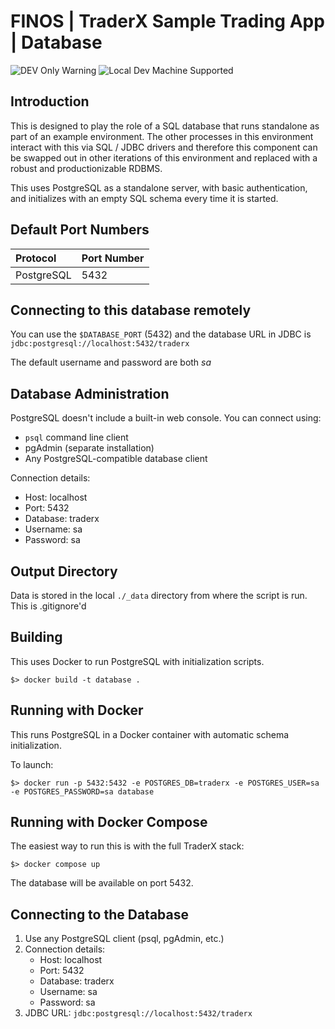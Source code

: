 # FINOS | TraderX Sample Trading App | Database

![DEV Only Warning](https://badgen.net/badge/warning/not-for-production/red) ![Local Dev Machine Supported](http://badgen.net/badge/local-dev/supported/green)

## Introduction

This is designed to play the role of a SQL database that runs standalone as part of an example environment. The other processes in this environment interact with this via SQL / JDBC drivers and therefore this component can be swapped out in other iterations of this environment and replaced with a robust and productionizable RDBMS.

This uses PostgreSQL as a standalone server, with basic authentication, and initializes with an empty SQL schema every time it is started.

## Default Port Numbers
| Protocol | Port Number |
| :--- | :--- |
| PostgreSQL | 5432 |
 
## Connecting to this database remotely
You can use the `$DATABASE_PORT` (5432) and the database URL in JDBC is `jdbc:postgresql://localhost:5432/traderx`

The default username and password are both *sa*

## Database Administration
PostgreSQL doesn't include a built-in web console. You can connect using:
- `psql` command line client
- pgAdmin (separate installation)
- Any PostgreSQL-compatible database client

Connection details:
- Host: localhost
- Port: 5432
- Database: traderx
- Username: sa
- Password: sa

## Output Directory
Data is stored in the local `./_data` directory from where the script is run. This is .gitignore'd 

## Building

This uses Docker to run PostgreSQL with initialization scripts.

```shell
$> docker build -t database .
```

## Running with Docker

This runs PostgreSQL in a Docker container with automatic schema initialization.

To launch:
```shell
$> docker run -p 5432:5432 -e POSTGRES_DB=traderx -e POSTGRES_USER=sa -e POSTGRES_PASSWORD=sa database
```

## Running with Docker Compose

The easiest way to run this is with the full TraderX stack:

```shell
$> docker compose up
```

The database will be available on port 5432. 


## Connecting to the Database

1. Use any PostgreSQL client (psql, pgAdmin, etc.)
2. Connection details:
   - Host: localhost
   - Port: 5432
   - Database: traderx
   - Username: sa
   - Password: sa
3. JDBC URL: `jdbc:postgresql://localhost:5432/traderx`
